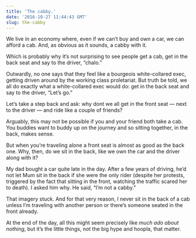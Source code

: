 ```yaml
---
title: 'The cabby.'
date: '2016-10-27 11:44:43 GMT'
slug: the-cabby
---
```

We live in an economy where, even if we can’t buy and own a car, we can afford a cab. And, as obvious as it sounds, a cabby with it.

Which is probably why it’s not surprising to see people get a cab, get in the back seat and say to the driver, “chalo.”

Outwardly, no one says that they feel like a bourgeois white-collared exec, getting driven around by the working class proletariat. But truth be told, we all do exactly what a white-collared exec would do: get in the back seat and say to the driver, “Let’s go.”

Let’s take a step back and ask: why dont we all get in the front seat — next to the driver — and ride like a couple of friends?

Arguably, this may not be possible if you and your friend both take a cab. You buddies want to buddy up on the journey and so sitting together, in the back, makes sense.

But when you’re traveling alone a front seat is almost as good as the back one. Why, then, do we sit in the back, like we own the car and the driver along with it?

My dad bought a car quite late in the day. After a few years of driving, he’d not let Mum sit in the back if she were the only rider (despite her protests, triggered by the fact that sitting in the front, watching the traffic scared her to death). I asked him why. He said, “I’m not a cabby.”

That imagery stuck. And for that very reason, I never sit in the back of a cab unless I’m traveling with another person or there’s someone seated in the front already.

At the end of the day, all this might seem precisely like _much ado about nothing_, but it’s the little things, not the big hype and hoopla, that matter.